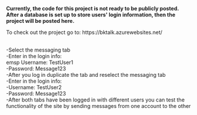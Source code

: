 <b>Currently, the code for this project is not ready to be publicly posted. After a database is set up to store users' login information, then the project will be posted here.</b>
<be>
<p>To check out the project go to: https://bktalk.azurewebsites.net/</p><br>
  -Select the messaging tab<br>
  -Enter in the login info:<br>
  emsp Username: TestUser1<br>
    -Password: Message123<br>
  -After you log in duplicate the tab and reselect the messaging tab<br>
  -Enter in the login info:<br>
    -Username: TestUser2<br>
    -Password: Message123<br>
  -After both tabs have been logged in with different users you can test the functionality of the site by sending messages from one account to the other<br>
